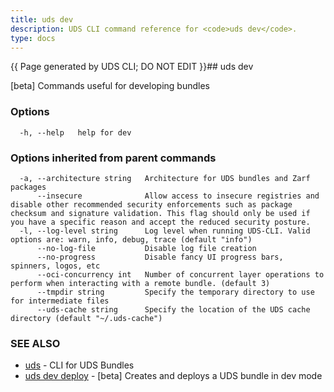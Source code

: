 ```yaml
---
title: uds dev
description: UDS CLI command reference for <code>uds dev</code>.
type: docs
---
```


{{ Page generated by UDS CLI; DO NOT EDIT }}## uds dev

[beta] Commands useful for developing bundles

### Options

```
  -h, --help   help for dev
```

### Options inherited from parent commands

```
  -a, --architecture string   Architecture for UDS bundles and Zarf packages
      --insecure              Allow access to insecure registries and disable other recommended security enforcements such as package checksum and signature validation. This flag should only be used if you have a specific reason and accept the reduced security posture.
  -l, --log-level string      Log level when running UDS-CLI. Valid options are: warn, info, debug, trace (default "info")
      --no-log-file           Disable log file creation
      --no-progress           Disable fancy UI progress bars, spinners, logos, etc
      --oci-concurrency int   Number of concurrent layer operations to perform when interacting with a remote bundle. (default 3)
      --tmpdir string         Specify the temporary directory to use for intermediate files
      --uds-cache string      Specify the location of the UDS cache directory (default "~/.uds-cache")
```

### SEE ALSO

* [uds](/cli/command-reference/uds/)	 - CLI for UDS Bundles
* [uds dev deploy](/cli/command-reference/uds_dev_deploy/)	 - [beta] Creates and deploys a UDS bundle in dev mode


